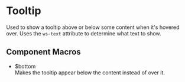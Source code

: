 # Tooltip
Used to show a tooltip above or below some content when it's hovered over.
Uses the `ws-text` attribute to determine what text to show.

## Component Macros
- $bottom<br />
    Makes the tooltip appear below the content instead of over it.

[component.md : ../examples/tooltip.html :]: #

